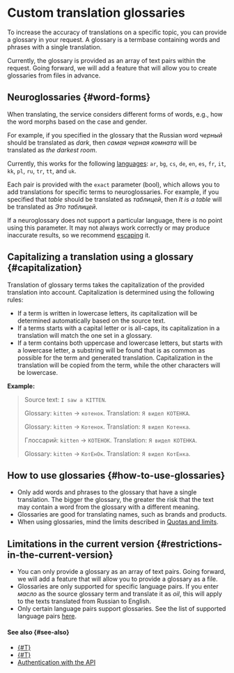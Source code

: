 # Custom translation glossaries

To increase the accuracy of translations on a specific topic, you can provide a glossary in your request. A glossary is a termbase containing words and phrases with a single translation.

Currently, the glossary is provided as an array of text pairs within the request. Going forward, we will add a feature that will allow you to create glossaries from files in advance.

## Neuroglossaries {#word-forms}

When translating, the service considers different forms of words, e.g., how the word morphs based on the case and gender.

For example, if you specified in the glossary that the Russian word _черный_ should be translated as _dark_, then _самая черная комната_ will be translated as _the darkest room_.

Currently, this works for the following [languages](supported-languages.md): `ar`, `bg`, `cs`, `de`, `en`, `es`, `fr`, `it`, `kk`, `pl`, `ru`, `tr`, `tt`, and `uk`.

Each pair is provided with the `exact` parameter (bool), which allows you to add translations for specific terms to neuroglossaries. For example, if you specified that _table_ should be translated as _таблицей_, then _It is a table_ will be translated as _Это таблицей_.

If a neuroglossary does not support a particular language, there is no point using this parameter. It may not always work correctly or may produce inaccurate results, so we recommend [escaping](../operations/better-quality.md#screen) it.

## Capitalizing a translation using a glossary {#capitalization}

Translation of glossary terms takes the capitalization of the provided translation into account. Capitalization is determined using the following rules:

* If a term is written in lowercase letters, its capitalization will be determined automatically based on the source text.
* If a terms starts with a capital letter or is all-caps, its capitalization in a translation will match the one set in a glossary.
* If a term contains both uppercase and lowercase letters, but starts with a lowercase letter, a substring will be found that is as common as possible for the term and generated translation. Capitalization in the translation will be copied from the term, while the other characters will be lowercase.

**Example:**

> Source text: `I saw a KITTEN`.
>
> Glossary: `kitten` → `котенок`.
> Translation: `Я видел КОТЕНКА`.
>
> Glossary: `kitten` → `Котенок`.
> Translation: `Я видел Котенка`.
>
> Глоссарий: `kitten` → `КОТЕНОК`.
> Translation: `Я видел КОТЕНКА`.
>
> Glossary: `kitten` → `КотЕнОк`.
> Translation: `Я видел КотЕнка`.

## How to use glossaries {#how-to-use-glossaries}

* Only add words and phrases to the glossary that have a single translation. The bigger the glossary, the greater the risk that the text may contain a word from the glossary with a different meaning.
* Glossaries are good for translating names, such as brands and products.
* When using glossaries, mind the limits described in [Quotas and limits](../../translate/concepts/limits#translate-limits).

## Limitations in the current version {#restrictions-in-the-current-version}

* You can only provide a glossary as an array of text pairs. Going forward, we will add a feature that will allow you to provide a glossary as a file.
* Glossaries are only supported for specific language pairs. If you enter _масло_ as the source glossary term and translate it as _oil_, this will apply to the texts translated from Russian to English.
* Only certain language pairs support glossaries. See the list of supported language pairs [here](glossary-supported-pairs.md).

#### See also {#see-also}

* [{#T}](glossary-supported-pairs.md)
* [{#T}](../operations/better-quality.md#with-glossary)
* [Authentication with the API](../api-ref/authentication.md)